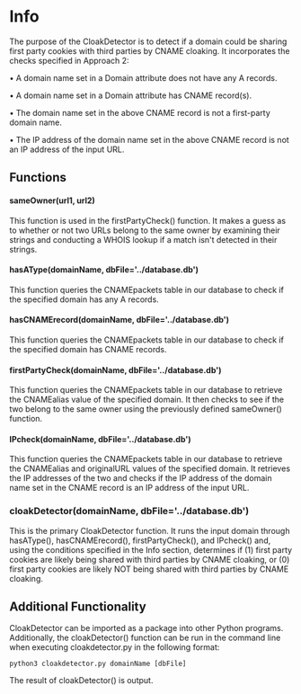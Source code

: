 # Info
The purpose of the CloakDetector is to detect if a domain could be sharing first party cookies with
third parties by CNAME cloaking. It incorporates the checks specified in Approach 2:

• A domain name set in a Domain attribute does not have any A records.

• A domain name set in a Domain attribute has CNAME record(s).

• The domain name set in the above CNAME record is not a first-party domain name.

• The IP address of the domain name set in the above CNAME record is not an IP address of the input URL.


## Functions
#### sameOwner(url1, url2)
This function is used in the firstPartyCheck() function. It makes a guess as to whether or not two URLs
belong to the same owner by examining their strings and conducting a WHOIS lookup if a match isn't
detected in their strings.

#### hasAType(domainName, dbFile='../database.db')
This function queries the CNAMEpackets table in our database to check if the specified domain has
any A records.

#### hasCNAMErecord(domainName, dbFile='../database.db')
This function queries the CNAMEpackets table in our database to check if the specified domain has
CNAME records.

#### firstPartyCheck(domainName, dbFile='../database.db')
This function queries the CNAMEpackets table in our database to retrieve the CNAMEalias value of the
specified domain. It then checks to see if the two belong to the same owner using the previously
defined sameOwner() function.

#### IPcheck(domainName, dbFile='../database.db')
This function queries the CNAMEpackets table in our database to retrieve the CNAMEalias and originalURL
values of the specified domain. It retrieves the IP addresses of the two and checks if the IP address of 
the domain name set in the CNAME record is an IP address of the input URL.

### cloakDetector(domainName, dbFile='../database.db')
This is the primary CloakDetector function. It runs the input domain through hasAType(), hasCNAMErecord(),
firstPartyCheck(), and IPcheck() and, using the conditions specified in the Info section, determines if 
(1) first party cookies are likely being shared with third parties by CNAME cloaking, or
(0) first party cookies are likely NOT being shared with third parties by CNAME cloaking.

## Additional Functionality
CloakDetector can be imported as a package into other Python programs. Additionally, the cloakDetector() 
function can be run in the command line when executing cloakdetector.py in the following format:
```
python3 cloakdetector.py domainName [dbFile]
```
The result of cloakDetector() is output.
